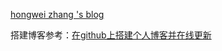 [hongwei zhang 's blog](https://hwzhang9.github.io/blog/)

搭建博客参考：[在github上搭建个人博客并在线更新](https://www.cnblogs.com/wxyww/p/xiaoshujiang.html)
